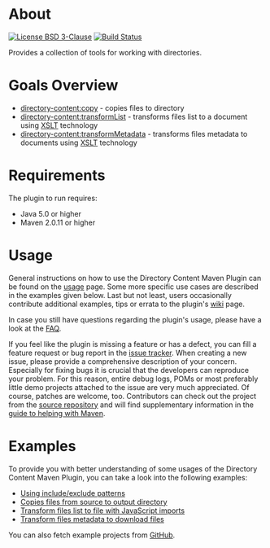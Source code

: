# About
[![License BSD 3-Clause](https://img.shields.io/badge/license-BSD%203--Clause-blue.svg)](http://directory-content-maven-plugin.projects.gabrys.biz/license.txt)
[![Build Status](https://travis-ci.org/gabrysbiz/directory-content-maven-plugin.svg?branch=release%2F1.0.2)](https://travis-ci.org/gabrysbiz/directory-content-maven-plugin)

Provides a collection of tools for working with directories.

# Goals Overview
* [directory-content:copy](http://directory-content-maven-plugin.projects.gabrys.biz/1.0.2/copy-mojo.html) - copies files to directory
* [directory-content:transformList](http://directory-content-maven-plugin.projects.gabrys.biz/1.0.2/transformList-mojo.html) - transforms files list to a document using [XSLT](http://www.w3.org/TR/xslt) technology
* [directory-content:transformMetadata](http://directory-content-maven-plugin.projects.gabrys.biz/1.0.2/transformMetadata-mojo.html) - transforms files metadata to documents using [XSLT](http://www.w3.org/TR/xslt) technology

# Requirements
The plugin to run requires:
* Java 5.0 or higher
* Maven 2.0.11 or higher

# Usage
General instructions on how to use the Directory Content Maven Plugin can be found on the [usage](http://directory-content-maven-plugin.projects.gabrys.biz/1.0.2/usage.html) page. Some more specific use cases are described in the examples given below. Last but not least, users occasionally contribute additional examples, tips or errata to the plugin's [wiki](https://github.com/gabrysbiz/directory-content-maven-plugin/wiki) page.

In case you still have questions regarding the plugin's usage, please have a look at the [FAQ](http://directory-content-maven-plugin.projects.gabrys.biz/1.0.2/faq.html).

If you feel like the plugin is missing a feature or has a defect, you can fill a feature request or bug report in the [issue tracker](http://directory-content-maven-plugin.projects.gabrys.biz/1.0.2/issue-tracking.html). When creating a new issue, please provide a comprehensive description of your concern. Especially for fixing bugs it is crucial that the developers can reproduce your problem. For this reason, entire debug logs, POMs or most preferably little demo projects attached to the issue are very much appreciated. Of course, patches are welcome, too. Contributors can check out the project from the [source repository](http://directory-content-maven-plugin.projects.gabrys.biz/1.0.2/source-repository.html) and will find supplementary information in the [guide to helping with Maven](http://maven.apache.org/guides/development/guide-helping.html).

# Examples
To provide you with better understanding of some usages of the Directory Content Maven Plugin, you can take a look into the following examples:
* [Using include/exclude patterns](http://directory-content-maven-plugin.projects.gabrys.biz/1.0.2/examples/patterns.html)
* [Copies files from source to output directory](http://directory-content-maven-plugin.projects.gabrys.biz/1.0.2/examples/copy.html)
* [Transform files list to file with JavaScript imports](http://directory-content-maven-plugin.projects.gabrys.biz/1.0.2/examples/transform-list.html)
* [Transform files metadata to download files](http://directory-content-maven-plugin.projects.gabrys.biz/1.0.2/examples/transform-metadata.html)

You can also fetch example projects from [GitHub](https://github.com/gabrysbiz/directory-content-maven-plugin-examples).